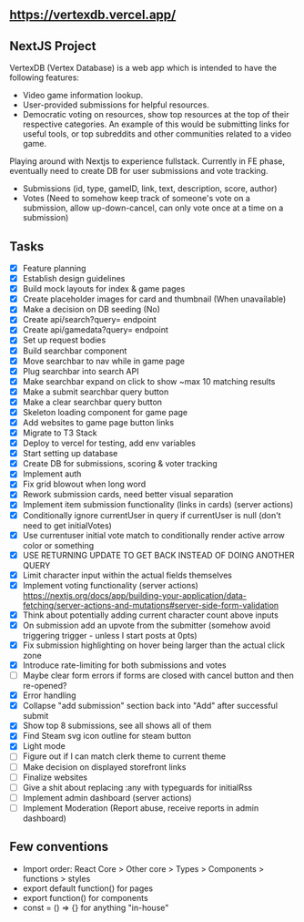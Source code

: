 ## https://vertexdb.vercel.app/

## NextJS Project

VertexDB (Vertex Database) is a web app which is intended to have the following features:

- Video game information lookup.
- User-provided submissions for helpful resources.
- Democratic voting on resources, show top resources at the top of their respective categories.
  An example of this would be submitting links for useful tools, or top subreddits and other communities related to a video game.

Playing around with Nextjs to experience fullstack. Currently in FE phase, eventually need to create DB for user submissions and vote tracking.

- Submissions (id, type, gameID, link, text, description, score, author)
- Votes (Need to somehow keep track of someone's vote on a submission, allow up-down-cancel, can only vote once at a time on a submission)

## Tasks

- [x] Feature planning
- [x] Establish design guidelines
- [x] Build mock layouts for index & game pages
- [x] Create placeholder images for card and thumbnail (When unavailable)
- [x] Make a decision on DB seeding (No)
- [x] Create api/search?query= endpoint
- [x] Create api/gamedata?query= endpoint
- [x] Set up request bodies
- [x] Build searchbar component
- [x] Move searchbar to nav while in game page
- [x] Plug searchbar into search API
- [x] Make searchbar expand on click to show ~max 10 matching results
- [x] Make a submit searchbar query button
- [x] Make a clear searchbar query button
- [x] Skeleton loading component for game page
- [x] Add websites to game page button links
- [x] Migrate to T3 Stack
- [x] Deploy to vercel for testing, add env variables
- [x] Start setting up database
- [x] Create DB for submissions, scoring & voter tracking
- [x] Implement auth
- [x] Fix grid blowout when long word
- [x] Rework submission cards, need better visual separation
- [x] Implement item submission functionality (links in cards) (server actions)
- [x] Conditionally ignore currentUser in query if currentUser is null (don't need to get initialVotes)
- [x] Use currentuser initial vote match to conditionally render active arrow color or something
- [x] USE RETURNING UPDATE TO GET BACK INSTEAD OF DOING ANOTHER QUERY
- [x] Limit character input within the actual fields themselves
- [x] Implement voting functionality (server actions) https://nextjs.org/docs/app/building-your-application/data-fetching/server-actions-and-mutations#server-side-form-validation
- [x] Think about potentially adding current character count above inputs
- [x] On submission add an upvote from the submitter (somehow avoid triggering trigger - unless I start posts at 0pts)
- [x] Fix submission highlighting on hover being larger than the actual click zone
- [x] Introduce rate-limiting for both submissions and votes
- [ ] Maybe clear form errors if forms are closed with cancel button and then re-opened?
- [x] Error handling
- [x] Collapse "add submission" section back into "Add" after successful submit
- [x] Show top 8 submissions, see all shows all of them
- [x] Find Steam svg icon outline for steam button
- [x] Light mode
- [ ] Figure out if I can match clerk theme to current theme
- [ ] Make decision on displayed storefront links
- [ ] Finalize websites
- [ ] Give a shit about replacing :any with typeguards for initialRss
- [ ] Implement admin dashboard (server actions)
- [ ] Implement Moderation (Report abuse, receive reports in admin dashboard)

## Few conventions

- Import order: React Core > Other core > Types > Components > functions > styles
- export default function() for pages
- export function() for components
- const = () => {} for anything "in-house"
